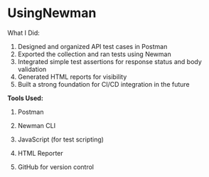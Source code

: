 # UsingNewman
 What I Did:
1. Designed and organized API test cases in Postman
2. Exported the collection and ran tests using Newman
3. Integrated simple test assertions for response status and body validation
4. Generated HTML reports for visibility
5. Built a strong foundation for CI/CD integration in the future

**Tools Used:**

1. Postman

2. Newman CLI

3. JavaScript (for test scripting)

4. HTML Reporter

5. GitHub for version control
